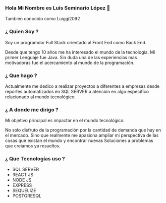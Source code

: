 ### Hola Mi Nombre es Luis Seminario López 👋
Tambien conocido como Luiggi2092

### ¿ Quien Soy ?
Soy un programdor Full Stack orientado al Front End como Back End.

Desde que tengo 10 años me ha interesado el mundo de la tecnología. Mi primer Lenguaje fue Java. Sin duda una de las 
experiencias mas motivadoras fue el acercamiento al mundo de la programación.

### ¿ Que hago ?
Actualmente me dedico a realizar proyectos a diferentes a empresas desde reportes automatizados en SQL SERVER a atención en algo especifíco relacionado al mundo tecnológico.

### ¿ A donde me dirigo ?
Mi objetivo principal es impactar en el mundo tecnológico

No solo disfruto de la programación por la cantidad de demanda que hay en el mercado. Sino que realmente me apasiona ampliar mi perspectiva de las cosas que existan el mundo
y encontrar nuevas Soluciones a problemas que creiamos ya resueltos.

### ¿ Que Tecnologías uso ? 

- SQL SERVER
- REACT JS
- NODE JS
- EXPRESS
- SEQUELIZE
- POSTGRESQL
 
